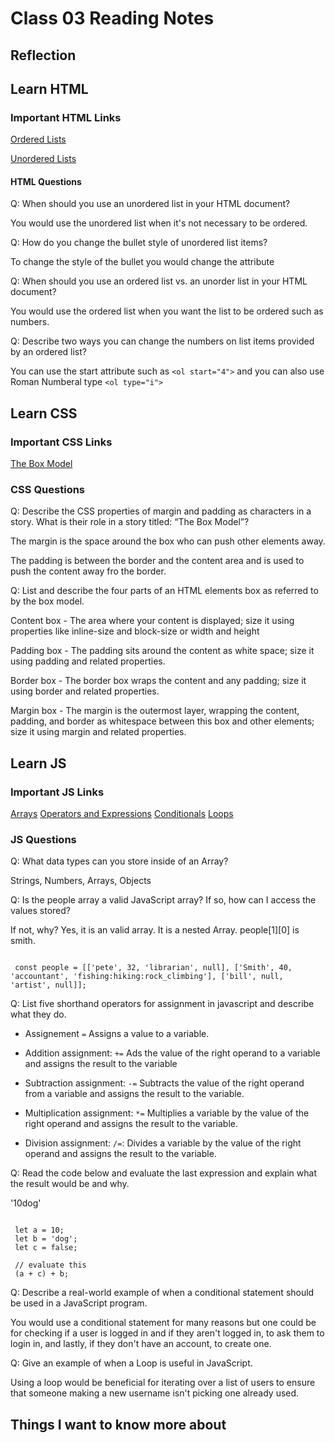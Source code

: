 # Class 03 Reading Notes

## Reflection

## Learn HTML

### Important HTML Links

[Ordered Lists](https://developer.mozilla.org/en-US/docs/Web/HTML/Element/ol)

[Unordered Lists](https://developer.mozilla.org/en-US/docs/Web/HTML/Element/ul)

#### HTML Questions

Q: When should you use an unordered list in your HTML document?

 You would use the unordered list when it's not necessary to be ordered.

Q: How do you change the bullet style of unordered list items?

  To change the style of the bullet you would change the attribute

Q: When should you use an ordered list vs. an unorder list in your HTML document?

  You would use the ordered list when you want the list to be ordered such as numbers.

Q: Describe two ways you can change the numbers on list items provided by an ordered list?

  You can use the start attribute such as `<ol start="4">` and you can also use Roman Numberal type `<ol type="i">`
  
## Learn CSS

### Important CSS Links

[The Box Model](https://developer.mozilla.org/en-US/docs/Learn/CSS/Building_blocks/The_box_model)

### CSS Questions

Q: Describe the CSS properties of margin and padding as characters in a story. What is their role in a story titled: “The Box Model”?

  The margin is the space around the box who can push other elements away.

  The padding is between the border and the content area and is used to push the content away fro the border.
  
Q: List and describe the four parts of an HTML elements box as referred to by the box model.

Content box - The area where your content is displayed; size it using properties like inline-size and block-size or width and height

Padding box - The padding sits around the content as white space; size it using padding and related properties.

Border box - The border box wraps the content and any padding; size it using border and related properties.

Margin box - The margin is the outermost layer, wrapping the content, padding, and border as whitespace between this box and other elements; size it using margin and related properties.
  
## Learn JS

### Important JS Links

[Arrays](https://developer.mozilla.org/en-US/docs/Learn/JavaScript/First_steps/Arrays)
[Operators and Expressions](https://developer.mozilla.org/en-US/docs/Web/JavaScript/Guide/Expressions_and_Operators)
[Conditionals](https://developer.mozilla.org/en-US/docs/Learn/JavaScript/Building_blocks/conditionals)
[Loops](https://developer.mozilla.org/en-US/docs/Learn/JavaScript/Building_blocks/Looping_code)

### JS Questions

Q: What data types can you store inside of an Array?

  Strings, Numbers, Arrays, Objects

Q: Is the people array a valid JavaScript array? If so, how can I access the values stored?

If not, why? Yes, it is an valid array. It is a nested Array. people[1][0] is smith.

``` JS

 const people = [['pete', 32, 'librarian', null], ['Smith', 40, 'accountant', 'fishing:hiking:rock_climbing'], ['bill', null, 'artist', null]];

```

Q: List five shorthand operators for assignment in javascript and describe what they do.

- Assignement `=` Assigns a value to a variable.

- Addition assignment: `+=`  Ads the value of the right operand to a variable and  assigns the result to the variable

- Subtraction assignment: `-=` Subtracts the value of the right operand from a variable and assigns the result to the variable.

- Multiplication assignment: `*=` Multiplies a variable by the value of the right operand and assigns the result to the variable.

- Division assignment: `/=`: Divides a variable by the value of the right operand and assigns the result to the variable.

Q: Read the code below and evaluate the last expression and explain what the result would be and why.

  '10dog'

``` JS

 let a = 10;
 let b = 'dog';
 let c = false;

 // evaluate this
 (a + c) + b;

 ```

Q: Describe a real-world example of when a conditional statement should be used in a JavaScript program.

  You would use a conditional statement for many reasons but one could be for checking if a user is logged in and if they aren't logged in, to ask them to login in, and lastly, if they don't have an account, to create one.

Q: Give an example of when a Loop is useful in JavaScript.

Using a loop would be beneficial for iterating over a list of users to ensure that someone making a new username isn't picking one already used.

## Things I want to know more about
